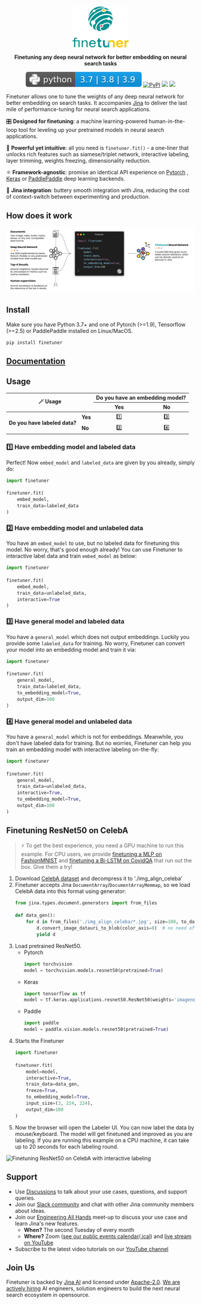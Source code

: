 <p align="center">
<img src="https://github.com/jina-ai/finetuner/blob/main/docs/_static/logo-light.svg?raw=true" alt="Finetuner logo: Finetuner allows one to finetune any deep Neural Network for better embedding on search tasks. It accompanies Jina to deliver the last mile of performance-tuning for neural search applications." width="150px">
</p>


<p align="center">
<b>Finetuning any deep neural network for better embedding on neural search tasks</b>
</p>

<p align=center>
<a href="https://pypi.org/project/finetuner/"><img src="https://github.com/jina-ai/jina/blob/master/.github/badges/python-badge.svg?raw=true" alt="Python 3.7 3.8 3.9" title="Finetuner supports Python 3.7 and above"></a>
<a href="https://pypi.org/project/finetuner/"><img src="https://img.shields.io/pypi/v/finetuner?color=%23099cec&amp;label=PyPI&amp;logo=pypi&amp;logoColor=white" alt="PyPI"></a>
<a href="https://codecov.io/gh/jina-ai/finetuner"><img src="https://codecov.io/gh/jina-ai/finetuner/branch/main/graph/badge.svg?token=xSs4acAEaJ"/></a>
<a href="https://slack.jina.ai"><img src="https://img.shields.io/badge/Slack-1.8k%2B-blueviolet?logo=slack&amp;logoColor=white"></a>
</p>

<!-- start elevator-pitch -->

Finetuner allows one to tune the weights of any deep neural network for better embedding on search tasks. It
accompanies [Jina](https://github.com/jina-ai/jina) to deliver the last mile of performance-tuning for neural search
applications.

🎛 **Designed for finetuning**: a machine learning-powered human-in-the-loop tool for leveling up your pretrained models in neural search applications.

🔱 **Powerful yet intuitive**: all you need is `finetuner.fit()` - a one-liner that unlocks rich features such as
siamese/triplet network, interactive labeling, layer trimming, weights freezing, dimensionality reduction.

⚛️ **Framework-agnostic**: promise an identical API experience on [Pytorch](https://pytorch.org/)
, [Keras](https://keras.io/) or [PaddlePaddle](https://github.com/PaddlePaddle/Paddle) deep learning backends.

🧈 **Jina integration**: buttery smooth integration with Jina, reducing the cost of context-switch between experimenting
and production.

<!-- end elevator-pitch -->

## How does it work

![](docs/img/finetuner-journey.svg)


## Install

Make sure you have Python 3.7+ and one of Pytorch (>=1.9), Tensorflow (>=2.5) or PaddlePaddle installed on Linux/MacOS.

```bash
pip install finetuner
```

## [Documentation](https://finetuner.jina.ai)

## Usage

<table>
<thead>
  <tr>
    <th colspan="2" rowspan="2">🪄 Usage</th>
    <th colspan="2">Do you have an embedding model?</th>
  </tr>
  <tr>
    <th>Yes</th>
    <th>No</th>
  </tr>
</thead>
<tbody>
  <tr>
    <td rowspan="2"><b>Do you have labeled data?</b></td>
    <td><b>Yes</b></td>
    <td align="center">1️⃣</td>
    <td align="center">3️⃣</td>
  </tr>
  <tr>
    <td><b>No</b></td>
    <td align="center">2️⃣</td>
    <td align="center">4️⃣</td>
  </tr>
</tbody>
</table>

### 1️⃣ Have embedding model and labeled data

Perfect! Now `embed_model` and `labeled_data` are given by you already, simply do:

```python
import finetuner

finetuner.fit(
    embed_model,
    train_data=labeled_data
)
```

### 2️⃣ Have embedding model and unlabeled data

You have an `embed_model` to use, but no labeled data for finetuning this model. No worry, that's good enough already!
You can use Finetuner to interactive label data and train `embed_model` as below:

```python
import finetuner

finetuner.fit(
    embed_model,
    train_data=unlabeled_data,
    interactive=True
)
```

### 3️⃣ Have general model and labeled data

You have a `general_model` which does not output embeddings. Luckily you provide some `labeled_data` for training. No
worry, Finetuner can convert your model into an embedding model and train it via:

```python
import finetuner

finetuner.fit(
    general_model,
    train_data=labeled_data,
    to_embedding_model=True,
    output_dim=100
)
```

### 4️⃣ Have general model and unlabeled data

You have a `general_model` which is not for embeddings. Meanwhile, you don't have labeled data for training. But no
worries, Finetuner can help you train an embedding model with interactive labeling on-the-fly:

```python
import finetuner

finetuner.fit(
    general_model,
    train_data=unlabeled_data,
    interactive=True,
    to_embedding_model=True,
    output_dim=100
)
```

## Finetuning ResNet50 on CelebA

> ⚡ To get the best experience, you need a GPU machine to run this example. For CPU users, we provide [finetuning a MLP on FashionMNIST](https://finetuner.jina.ai/get-started/fashion-mnist/) and [finetuning a Bi-LSTM on CovidQA](https://finetuner.jina.ai/get-started/covid-qa/) that run out the box. Give them a try!

1. Download [CelebA dataset](https://static.jina.ai/celeba/celeba-img.zip) and decompress it to './img_align_celeba'
2. Finetuner accepts Jina `DocumentArray`/`DocumentArrayMemmap`, so we load CelebA data into this format using generator:
    ```python
    from jina.types.document.generators import from_files

    def data_gen():
        for d in from_files('./img_align_celeba/*.jpg', size=100, to_dataturi=True):
            d.convert_image_datauri_to_blob(color_axis=0)  # no need of tf
            yield d
    ```
3. Load pretrained ResNet50.
    - Pytorch
      ```python
      import torchvision
      model = torchvision.models.resnet50(pretrained=True)
      ```
    - Keras
      ```python
      import tensorflow as tf
      model = tf.keras.applications.resnet50.ResNet50(weights='imagenet')
      ```
    - Paddle
      ```python
      import paddle
      model = paddle.vision.models.resnet50(pretrained=True)
      ```
4. Starts the Finetuner
    ```python
    import finetuner
    
    finetuner.fit(
        model=model,
        interactive=True,
        train_data=data_gen,
        freeze=True,
        to_embedding_model=True,
        input_size=(3, 224, 224),
        output_dim=100
    )
    ```
5. Now the browser will open the Labeler UI. You can now label the data by mouse/keyboard. The model will get finetuned and improved as you are labeling. If you are running this example on a CPU machine, it can take up to 20 seconds for each labeling round.

![Finetuning ResNet50 on CelebA with interactive labeling](docs/get-started/celeba-labeler.gif)


<!-- start support-pitch -->
## Support

- Use [Discussions](https://github.com/jina-ai/finetuner/discussions) to talk about your use cases, questions, and
  support queries.
- Join our [Slack community](https://slack.jina.ai) and chat with other Jina community members about ideas.
- Join our [Engineering All Hands](https://youtube.com/playlist?list=PL3UBBWOUVhFYRUa_gpYYKBqEAkO4sxmne) meet-up to discuss your use case and learn Jina's new features.
    - **When?** The second Tuesday of every month
    - **Where?**
      Zoom ([see our public events calendar](https://calendar.google.com/calendar/embed?src=c_1t5ogfp2d45v8fit981j08mcm4%40group.calendar.google.com&ctz=Europe%2FBerlin)/[.ical](https://calendar.google.com/calendar/ical/c_1t5ogfp2d45v8fit981j08mcm4%40group.calendar.google.com/public/basic.ics))
      and [live stream on YouTube](https://youtube.com/c/jina-ai)
- Subscribe to the latest video tutorials on our [YouTube channel](https://youtube.com/c/jina-ai)

## Join Us

Finetuner is backed by [Jina AI](https://jina.ai) and licensed under [Apache-2.0](./LICENSE). [We are actively hiring](https://jobs.jina.ai) AI engineers, solution engineers to build the next neural search ecosystem in opensource.

<!-- end support-pitch -->